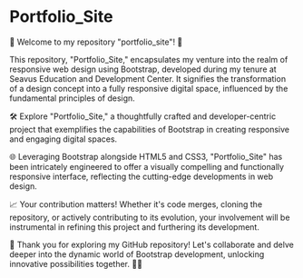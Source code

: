# Portfolio_Site
🚀 Welcome to my repository "portfolio_site"! 🌟  

This repository, "Portfolio_Site," encapsulates my venture into the realm of responsive web design using Bootstrap, developed during my tenure at Seavus Education and Development Center. It signifies the transformation of a design concept into a fully responsive digital space, influenced by the fundamental principles of design.

🛠️ Explore "Portfolio_Site," a thoughtfully crafted and developer-centric project that exemplifies the capabilities of Bootstrap in creating responsive and engaging digital spaces.

🌐 Leveraging Bootstrap alongside HTML5 and CSS3, "Portfolio_Site" has been intricately engineered to offer a visually compelling and functionally responsive interface, reflecting the cutting-edge developments in web design.

📈 Your contribution matters! Whether it's code merges, cloning the repository, or actively contributing to its evolution, your involvement will be instrumental in refining this project and furthering its development.

🌟 Thank you for exploring my GitHub repository! Let's collaborate and delve deeper into the dynamic world of Bootstrap development, unlocking innovative possibilities together. 🤝✨
